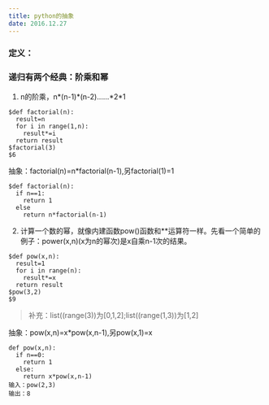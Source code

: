 ```yaml
---
title: python的抽象
date: 2016.12.27
---
```

### 定义：
### 递归有两个经典：阶乘和幂
1. n的阶乘，n*(n-1)*(n-2)……\*2\*1
```
$def factorial(n):
  result=n
  for i in range(1,n):
    result*=i
  return result
$factorial(3)
$6  
```
抽象：factorial(n)=n*factorial(n-1),另factorial(1)=1
```
$def factorial(n):
  if n==1:
    return 1
  else
    return n*factorial(n-1)
```
2. 计算一个数的幂，就像内建函数pow()函数和\*\*运算符一样。先看一个简单的例子：power(x,n)(x为n的幂次)是x自乘n-1次的结果。
```
$def pow(x,n):
  result=1
  for i in range(n):
    result*=x
  return result
$pow(3,2)
$9
```
> 补充：list((range(3))为[0,1,2];list((range(1,3))为[1,2]

抽象：pow(x,n)=x*pow(x,n-1),另pow(x,1)=x
```
def pow(x,n):
  if n==0:
    return 1
  else:
    return x*pow(x,n-1)
输入：pow(2,3)
输出：8
```
